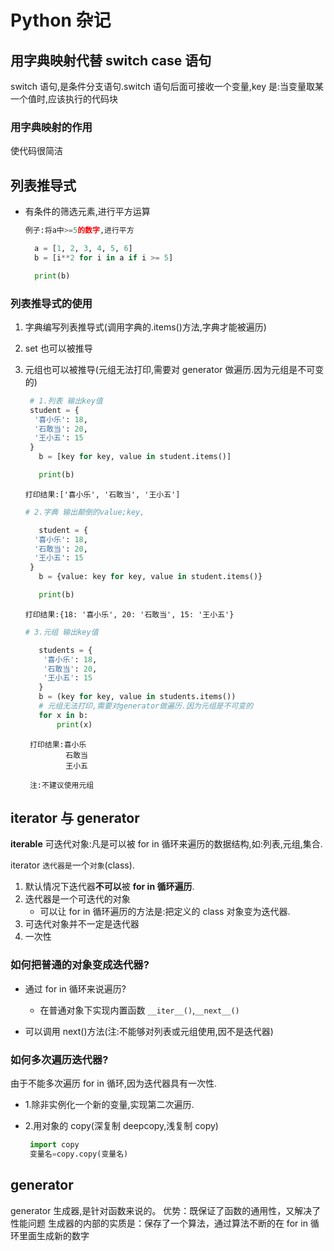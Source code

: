 # Python 杂记

## 用字典映射代替 switch case 语句

switch 语句,是条件分支语句.switch 语句后面可接收一个变量,key 是:当变量取某一个值时,应该执行的代码块

### 用字典映射的作用

使代码很简洁

## 列表推导式

- 有条件的筛选元素,进行平方运算

  ```py
  例子:将a中>=5的数字,进行平方

    a = [1, 2, 3, 4, 5, 6]
    b = [i**2 for i in a if i >= 5]

    print(b)

  ```

### 列表推导式的使用

1. 字典编写列表推导式(调用字典的.items()方法,字典才能被遍历)
2. set 也可以被推导
3. 元组也可以被推导(元组无法打印,需要对 generator 做遍历.因为元组是不可变的)

   ```py
    # 1.列表 输出key值
    student = {
     '喜小乐': 18,
     '石敢当': 20,
     '王小五': 15
    }
      b = [key for key, value in student.items()]

      print(b)

   ```

   ```
   打印结果:['喜小乐', '石敢当', '王小五']
   ```

   ```py
   # 2.字典 输出颠倒的value;key,

      student = {
     '喜小乐': 18,
     '石敢当': 20,
     '王小五': 15
    }
      b = {value: key for key, value in student.items()}

      print(b)

   ```

   ```
   打印结果:{18: '喜小乐', 20: '石敢当', 15: '王小五'}

   ```

   ```py
   # 3.元组 输出key值

      students = {
       '喜小乐': 18,
       '石敢当': 20,
       '王小五': 15
      }
      b = (key for key, value in students.items())
      # 元组无法打印,需要对generator做遍历.因为元组是不可变的
      for x in b:
          print(x)

   ```

   ```
    打印结果:喜小乐
            石敢当
            王小五

    注:不建议使用元组
   ```

## iterator 与 generator

**iterable** 可迭代对象:凡是可以被 for in 循环来遍历的数据结构,如:列表,元组,集合.

iterator `迭代器是`一个`对象`(class).

1. 默认情况下迭代器**不可以**被 **for in 循环遍历**.
2. 迭代器是一个可迭代的对象
   - 可以让 for in 循环遍历的方法是:把定义的 class 对象变为迭代器.
3. 可迭代对象并不一定是迭代器
4. 一次性

### 如何把普通的对象变成迭代器?

- 通过 for in 循环来说遍历?

  - 在普通对象下实现内置函数 `__iter__()`,`__next__()`

- 可以调用 next()方法(注:不能够对列表或元组使用,因不是迭代器)

### 如何多次遍历迭代器?

由于不能多次遍历 for in 循环,因为迭代器具有一次性.

- 1.除非实例化一个新的变量,实现第二次遍历.
- 2.用对象的 copy(深复制 deepcopy,浅复制 copy)

  ```py
   import copy
   变量名=copy.copy(变量名)
  ```

## generator

generator 生成器,是针对函数来说的。
优势：既保证了函数的通用性，又解决了性能问题
生成器的内部的实质是：保存了一个算法，通过算法不断的在 for in 循环里面生成新的数字
